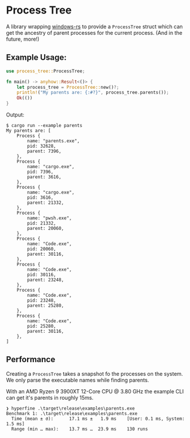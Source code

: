 # Process Tree

A library wrapping [windows-rs](https://crates.io/crates/windows) to provide a `ProcessTree` struct which can get the ancestry of parent processes for the current process. (And in the future, more!)

## Example Usage:
```rust
use process_tree::ProcessTree;

fn main() -> anyhow::Result<()> {
    let process_tree = ProcessTree::new()?;
    println!("My parents are: {:#?}", process_tree.parents());
    Ok(())
}
```

Output:
```shell
$ cargo run --example parents
My parents are: [
    Process {
        name: "parents.exe",
        pid: 32628,
        parent: 7396,
    },
    Process {
        name: "cargo.exe",
        pid: 7396,
        parent: 3616,
    },
    Process {
        name: "cargo.exe",
        pid: 3616,
        parent: 21332,
    },
    Process {
        name: "pwsh.exe",
        pid: 21332,
        parent: 20060,
    },
    Process {
        name: "Code.exe",
        pid: 20060,
        parent: 30116,
    },
    Process {
        name: "Code.exe",
        pid: 30116,
        parent: 23248,
    },
    Process {
        name: "Code.exe",
        pid: 23248,
        parent: 25280,
    },
    Process {
        name: "Code.exe",
        pid: 25280,
        parent: 30116,
    },
]
```

## Performance
Creating a `ProcessTree` takes a snapshot fo the processes on the system. We only parse the executable names while finding parents.

With an AMD Ryzen 9 3900XT 12-Core CPU @ 3.80 GHz the example CLI can get it's parents in roughly 15ms.
```
❯ hyperfine .\target\release\examples\parents.exe
Benchmark 1: .\target\release\examples\parents.exe
  Time (mean ± σ):      17.1 ms ±   1.9 ms    [User: 0.1 ms, System: 1.5 ms]
  Range (min … max):    13.7 ms …  23.9 ms    130 runs
```